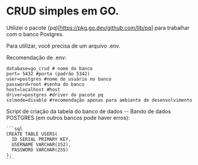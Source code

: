 # CRUD simples em GO.

Utilizei o pacote (pq)[https://pkg.go.dev/github.com/lib/pq] para trabalhar com o banco Postgres.

Para utilizar, você precisa de um arquivo .env.

Recomendação de .env:

```
database=go_crud # nome do banco
port= 5432 #porta (padrão 5342)
user=postgres #nome do usuário no banco
password=root #senha do banco
host=localhost #host
driver=postgres #driver do pacote pq
sslmode=disable #recomendação apenas para ambiente de desenvolvimento
```

Script de criação da tabela do banco de dados -- Bando de dados POSTGRES (em outros bancos pode haver erros):

````
```sql
CREATE TABLE USERS(
  ID SERIAL PRIMARY KEY,
  USERNAME VARCHAR(152),
  PASSWORD VARCHAR(255)
);
```
````
